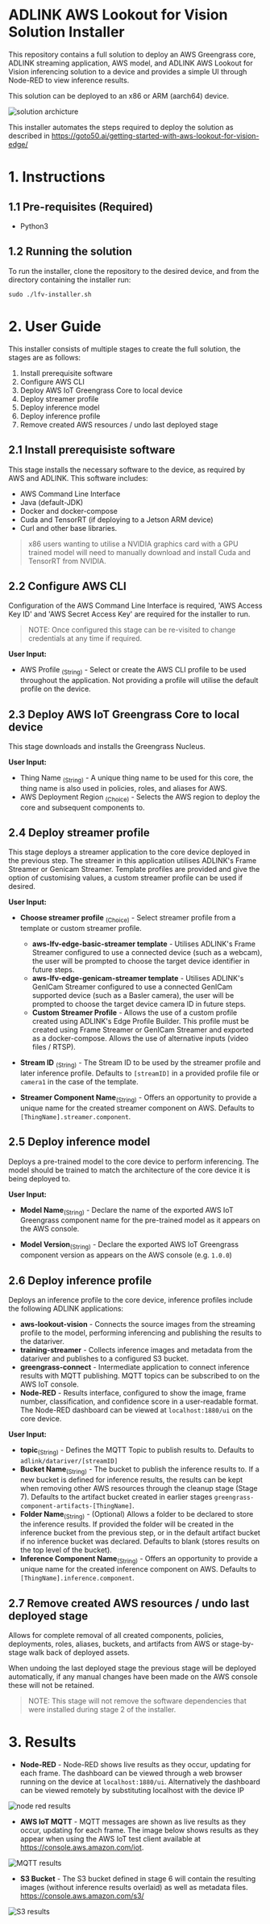 # ADLINK AWS Lookout for Vision Solution Installer

This repository contains a full solution to deploy an AWS Greengrass core, ADLINK streaming application, AWS model, and ADLINK AWS Lookout for Vision inferencing solution to a device and provides a simple UI through Node-RED to view inference results.

This solution can be deployed to an x86 or ARM (aarch64) device.

![solution archicture](./images/ADLINK-LFV-Solution-Architecture-v1.6-700x656.png)


This installer automates the steps required to deploy the solution as described in <https://goto50.ai/getting-started-with-aws-lookout-for-vision-edge/>

# 1. Instructions
## 1.1 Pre-requisites (Required)
- Python3

## 1.2 Running the solution

To run the installer, clone the repository to the desired device, and from the directory containing the installer run:
``` 
sudo ./lfv-installer.sh
``` 

# 2. User Guide 

This installer consists of multiple stages to create the full solution, the stages are as follows:

1)  Install prerequisite software
2)  Configure AWS CLI
3)  Deploy AWS IoT Greengrass Core to local device
4)  Deploy streamer profile
5)  Deploy inference model
6)  Deploy inference profile
7)  Remove created AWS resources / undo last deployed stage


## 2.1 Install prerequisiste software

This stage installs the necessary software to the device, as required by AWS and ADLINK. 
This software includes:
- AWS Command Line Interface 
- Java (default-JDK)
- Docker and docker-compose
- Cuda and TensorRT (if deploying to a Jetson ARM device)
- Curl and other base libraries.

> x86 users wanting to utilise a NVIDIA graphics card with a GPU trained model will need to manually download and install Cuda and TensorRT from NVIDIA.

## 2.2 Configure AWS CLI

Configuration of the AWS Command Line Interface is required, 'AWS Access Key ID' and 'AWS Secret Access Key' are required for the installer to run. 

>NOTE: Once configured this stage can be re-visited to change credentials at any time if required.

**User Input:**

- AWS Profile <sub>(String)</sub> - Select or create the AWS CLI profile to be used throughout the application. Not providing a profile will utilise the default profile on the device.


## 2.3 Deploy AWS IoT Greengrass Core to local device


This stage downloads and installs the Greengrass Nucleus. 

**User Input:**

- Thing Name <sub>(String)</sub> - A unique thing name to be used for this core, the thing name is also used in policies, roles, and aliases for AWS.
- AWS Deployment Region <sub>(Choice)</sub> - Selects the AWS region to deploy the core and subsequent components to.


## 2.4 Deploy streamer profile

This stage deploys a streamer application to the core device deployed in the previous step. The streamer in this application utilises ADLINK's Frame Streamer or Genicam Streamer. Template profiles are provided and give the option of customising values, a custom streamer profile can be used if desired. 

**User Input:**

- **Choose streamer profile** <sub>(Choice)</sub> - Select streamer profile from a template or custom streamer profile. 
  - **aws-lfv-edge-basic-streamer template** - Utilises ADLINK's Frame Streamer configured to use a connected device (such as a webcam), the user will be prompted to choose the target device identifier in future steps.
  - **aws-lfv-edge-genicam-streamer template** - Utilises ADLINK's GenICam Streamer configured to use a connected GenICam supported device (such as a Basler camera), the user will be prompted to choose the target device camera ID in future steps.
  - **Custom Streamer Profile** - Allows the use of a custom profile created using ADLINK's Edge Profile Builder. This profile must be created using Frame Streamer or GenICam Streamer and exported as a docker-compose. Allows the use of alternative inputs (video files / RTSP).

- **Stream ID** <sub>(String)</sub> - The Stream ID to be used by the streamer profile and later inference profile. Defaults to `[streamID]` in a provided profile file or `camera1` in the case of the template.

- **Streamer Component Name**<sub>(String)</sub> - Offers an opportunity to provide a unique name for the created streamer component on AWS. Defaults to `[ThingName].streamer.component`.

## 2.5 Deploy inference model

Deploys a pre-trained model to the core device to perform inferencing. The model should be trained to match the architecture of the core device it is being deployed to.

**User Input:**

- **Model Name**<sub>(String)</sub> - Declare the name of the exported AWS IoT Greengrass component name for the pre-trained model as it appears on the AWS console.

- **Model Version**<sub>(String)</sub> - Declare the exported AWS IoT Greengrass component version as appears on the AWS console (e.g. `1.0.0`)

## 2.6 Deploy inference profile

Deploys an inference profile to the core device, inference profiles include the following ADLINK applications:
- **aws-lookout-vision** - Connects the source images from the streaming profile to the model, performing inferencing and publishing the results to the datariver.
- **training-streamer** -  Collects inference images and metadata from the datariver and publishes to a configured S3 bucket.
- **greengrass-connect** - Intermediate application to connect inference results with MQTT publishing. MQTT topics can be subscribed to on the AWS IoT console.
- **Node-RED** - Results interface, configured to show the image, frame number, classification, and confidence score in a user-readable format. The Node-RED dashboard can be viewed at `localhost:1880/ui` on the core device.

**User Input:**

- **topic**<sub>(String)</sub> - Defines the MQTT Topic to publish results to. Defaults to `adlink/datariver/[streamID]`
- **Bucket Name**<sub>(String)</sub> -  The bucket to publish the inference results to. If a new bucket is defined for inference results, the results can be kept when removing other AWS resources through the cleanup stage (Stage 7). Defaults to the artifact bucket created in earlier stages `greengrass-component-artifacts-[ThingName]`.  
- **Folder Name**<sub>(String)</sub> -  (Optional) Allows a folder to be declared to store the inference results. If provided the folder will be created in the inference bucket from the previous step, or in the default artifact bucket if no inference bucket was declared. Defaults to blank (stores results on the top level of the bucket).
- **Inference Component Name**<sub>(String)</sub> - Offers an opportunity to provide a unique name for the created inference component on AWS. Defaults to `[ThingName].inference.component`.

## 2.7 Remove created AWS resources / undo last deployed stage

Allows for complete removal of all created components, policies, deployments, roles, aliases, buckets, and artifacts from AWS or stage-by-stage walk back of deployed assets. 

When undoing the last deployed stage the previous stage will be deployed automatically, if any manual changes have been made on the AWS console these will not be retained. 

> NOTE: This stage will not remove the software dependencies that were installed during stage 2 of the installer. 



# 3. Results

- **Node-RED** - Node-RED shows live results as they occur, updating for each frame. The dashboard can be viewed through a web browser running on the device at `localhost:1880/ui`. Alternatively the dashboard can be viewed remotely by substituting localhost with the device IP

![node red results](/images/node-red.png)

- **AWS IoT MQTT** - MQTT messages are shown as live results as they occur, updating for each frame. The image below shows results as they appear when using the AWS IoT test client available at <https://console.aws.amazon.com/iot>.

![MQTT results](/images/MQTT.png)

- **S3 Bucket** - The S3 bucket defined in stage 6 will contain the resulting images (without inference results overlaid) as well as metadata files. <https://console.aws.amazon.com/s3/>

![S3 results](/images/S3Bucket.png)